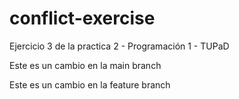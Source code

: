 # conflict-exercise
Ejercicio 3 de la practica 2 - Programación 1 - TUPaD


Este es un cambio en la main branch

Este es un cambio en la feature branch

